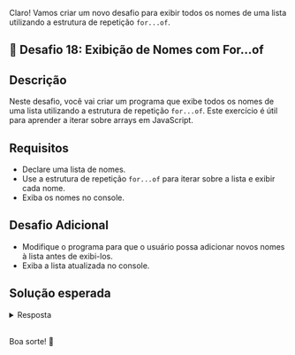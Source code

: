Claro! Vamos criar um novo desafio para exibir todos os nomes de uma lista utilizando a estrutura de repetição `for...of`.

## 📝 Desafio 18: Exibição de Nomes com For...of

## Descrição

Neste desafio, você vai criar um programa que exibe todos os nomes de uma lista utilizando a estrutura de repetição `for...of`. Este exercício é útil para aprender a iterar sobre arrays em JavaScript.

## Requisitos

- Declare uma lista de nomes.
- Use a estrutura de repetição `for...of` para iterar sobre a lista e exibir cada nome.
- Exiba os nomes no console.

## Desafio Adicional

- Modifique o programa para que o usuário possa adicionar novos nomes à lista antes de exibi-los.
- Exiba a lista atualizada no console.

## Solução esperada

<details>
    <summary>Resposta</summary>

```javascript
// Declara uma lista de nomes
let nomes = ["Ana", "Bruno", "Carlos", "Diana", "Eduardo"]

// Usa a estrutura de repetição for...of para iterar sobre a lista e exibir cada nome
console.log("Lista de nomes:")
for (let nome of nomes) {
  console.log(nome)
}

// Desafio Adicional

const readlineSync = require("readline-sync")

// Solicita ao usuário que adicione novos nomes à lista
let adicionarMais = true
while (adicionarMais) {
  let novoNome = readlineSync.question("Digite um nome para adicionar à lista (ou pressione Enter para finalizar): ")
  if (novoNome) {
    nomes.push(novoNome)
  } else {
    adicionarMais = false
  }
}

// Exibe a lista atualizada de nomes
console.log("Lista atualizada de nomes:")
for (let nome of nomes) {
  console.log(nome)
}
```

#### Explicação

- Declaramos uma lista de nomes.
- Utilizamos a estrutura de repetição `for...of` para iterar sobre a lista e exibir cada nome.
- Utilizamos `console.log` para exibir os nomes no console.
- No desafio adicional, usamos `readline-sync` para solicitar ao usuário que adicione novos nomes à lista.
- Utilizamos um loop `while` para permitir que o usuário adicione vários nomes até decidir parar.
- Utilizamos a estrutura de repetição `for...of` para exibir a lista atualizada de nomes.

</details>

<br>

Boa sorte! 🚀
